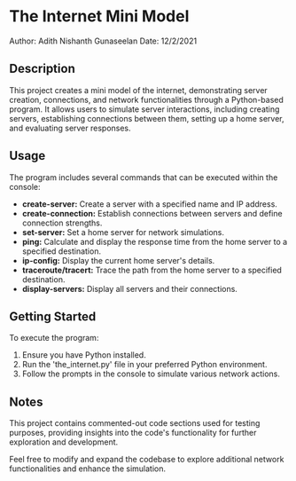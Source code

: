 # The Internet Mini Model

Author: Adith Nishanth Gunaseelan
Date: 12/2/2021

## Description

This project creates a mini model of the internet, demonstrating server creation, connections, and network functionalities through a Python-based program. It allows users to simulate server interactions, including creating servers, establishing connections between them, setting up a home server, and evaluating server responses.

## Usage

The program includes several commands that can be executed within the console:
- **create-server:** Create a server with a specified name and IP address.
- **create-connection:** Establish connections between servers and define connection strengths.
- **set-server:** Set a home server for network simulations.
- **ping:** Calculate and display the response time from the home server to a specified destination.
- **ip-config:** Display the current home server's details.
- **traceroute/tracert:** Trace the path from the home server to a specified destination.
- **display-servers:** Display all servers and their connections.

## Getting Started

To execute the program:
1. Ensure you have Python installed.
2. Run the 'the_internet.py' file in your preferred Python environment.
3. Follow the prompts in the console to simulate various network actions.

## Notes

This project contains commented-out code sections used for testing purposes, providing insights into the code's functionality for further exploration and development.

Feel free to modify and expand the codebase to explore additional network functionalities and enhance the simulation.

